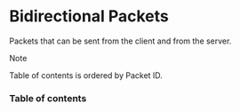 ﻿# Bidirectional Packets

Packets that can be sent from the client and from the server.

> [!NOTE]
> Table of contents is ordered by Packet ID.
### Table of contents
